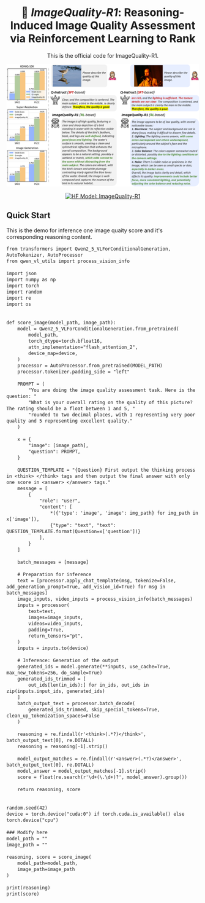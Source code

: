 <div align="center">

# 🐍 *ImageQuality-R1*: Reasoning-Induced Image Quality Assessment via Reinforcement Learning to Rank

This is the official code for ImageQuality-R1.

<p align="center">
    <img src="images/intro.png" width="700">
</p>

<a href="https://huggingface.co/TianheWu/ImageQuality-R1-v1" target="_blank">
    <img alt="HF Model: ImageQuality-R1" src="https://img.shields.io/badge/%F0%9F%A4%97%20_Model-ImageQuality--R1-ffc107?color=ffc107&logoColor=white" height="25" />
</a>

</div align="center">

## Quick Start

This is the demo for inference one image quaity score and it's corresponding reasoning content.
```
from transformers import Qwen2_5_VLForConditionalGeneration, AutoTokenizer, AutoProcessor
from qwen_vl_utils import process_vision_info

import json
import numpy as np
import torch
import random
import re
import os


def score_image(model_path, image_path):
    model = Qwen2_5_VLForConditionalGeneration.from_pretrained(
        model_path,
        torch_dtype=torch.bfloat16,
        attn_implementation="flash_attention_2",
        device_map=device,
    )
    processor = AutoProcessor.from_pretrained(MODEL_PATH)
    processor.tokenizer.padding_side = "left"

    PROMPT = (
        "You are doing the image quality assessment task. Here is the question: "
        "What is your overall rating on the quality of this picture? The rating should be a float between 1 and 5, "
        "rounded to two decimal places, with 1 representing very poor quality and 5 representing excellent quality."
    )
        
    x = {
        "image": [image_path],
        "question": PROMPT,
    }
        
    QUESTION_TEMPLATE = "{Question} First output the thinking process in <think> </think> tags and then output the final answer with only one score in <answer> </answer> tags."
    message = [
        {
            "role": "user",
            "content": [
                *({'type': 'image', 'image': img_path} for img_path in x['image']),
                {"type": "text", "text": QUESTION_TEMPLATE.format(Question=x['question'])}
            ],
        }
    ]

    batch_messages = [message]

    # Preparation for inference
    text = [processor.apply_chat_template(msg, tokenize=False, add_generation_prompt=True, add_vision_id=True) for msg in batch_messages]
    image_inputs, video_inputs = process_vision_info(batch_messages)
    inputs = processor(
        text=text,
        images=image_inputs,
        videos=video_inputs,
        padding=True,
        return_tensors="pt",
    )
    inputs = inputs.to(device)

    # Inference: Generation of the output
    generated_ids = model.generate(**inputs, use_cache=True, max_new_tokens=256, do_sample=True)
    generated_ids_trimmed = [
        out_ids[len(in_ids):] for in_ids, out_ids in zip(inputs.input_ids, generated_ids)
    ]
    batch_output_text = processor.batch_decode(
        generated_ids_trimmed, skip_special_tokens=True, clean_up_tokenization_spaces=False
    )

    reasoning = re.findall(r'<think>(.*?)</think>', batch_output_text[0], re.DOTALL)
    reasoning = reasoning[-1].strip()

    model_output_matches = re.findall(r'<answer>(.*?)</answer>', batch_output_text[0], re.DOTALL)
    model_answer = model_output_matches[-1].strip()
    score = float(re.search(r'\d+(\.\d+)?', model_answer).group())

    return reasoning, score


random.seed(42)
device = torch.device("cuda:0") if torch.cuda.is_available() else torch.device("cpu")

### Modify here
model_path = ""
image_path = ""

reasoning, score = score_image(
    model_path=model_path,
    image_path=image_path
)

print(reasoning)
print(score)

```
